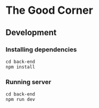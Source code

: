 # The Good Corner

## Development

### Installing dependencies

```
cd back-end
npm install
```

### Running server

```
cd back-end
npm run dev
```
